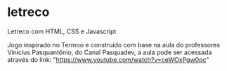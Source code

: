 # letreco
Letreco com HTML, CSS e Javascript

Jogo inspirado no Termoo e construído com base na aula do professores Vinicius Pasquantônio, do Canal Pasquadev, a aula pode ser acessada através do link: "https://www.youtube.com/watch?v=ceWOxPgw0pc"

